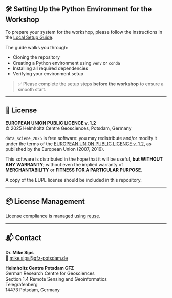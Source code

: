 ## 🛠️ Setting Up the Python Environment for the Workshop

To prepare your system for the workshop, please follow the instructions in the [Local Setup Guide](./setup/local-install-instructions.md).

The guide walks you through:

- Cloning the repository
- Creating a Python environment using `venv` or `conda`
- Installing all required dependencies
- Verifying your environment setup

> ✅ Please complete the setup steps **before the workshop** to ensure a smooth start.

---

## 📄 License

**EUROPEAN UNION PUBLIC LICENCE v. 1.2**  
© 2025 Helmholtz Centre Geosciences, Potsdam, Germany

`data_sciene_2025` is free software: you may redistribute and/or modify it under the terms of the [EUROPEAN UNION PUBLIC LICENCE v. 1.2](https://joinup.ec.europa.eu/collection/eupl/eupl-text-eupl-12), as published by the European Union (2007, 2016).

This software is distributed in the hope that it will be useful, **but WITHOUT ANY WARRANTY**; without even the implied warranty of **MERCHANTABILITY** or **FITNESS FOR A PARTICULAR PURPOSE**.

A copy of the EUPL license should be included in this repository.

---

## 📦 License Management

License compliance is managed using [reuse](https://reuse.software/).  

---

## 📬 Contact

**Dr. Mike Sips**  
📧 mike.sips@gfz-potsdam.de  

**Helmholtz Centre Potsdam GFZ**  
German Research Centre for Geosciences  
Section 1.4 Remote Sensing and Geoinformatics  
Telegrafenberg  
14473 Potsdam, Germany
